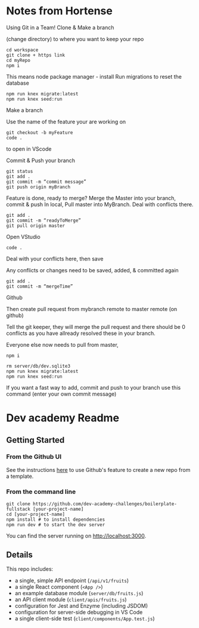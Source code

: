# Notes from Hortense

Using Git in a Team!
Clone & Make a branch

(change directory) to where you want to keep your repo
```
cd workspace
git clone + https link
cd myRepo
npm i
```

This means node package manager - install
Run migrations to reset the database
```
npm run knex migrate:latest
npm run knex seed:run
```
Make a branch

Use the name of the feature your are working on
```
git checkout -b myFeature  
code .  
```
to open in VScode

Commit  & Push your branch
```
git status 
git add .  
git commit -m “commit message”  
git push origin myBranch  
```
Feature is done, ready to merge? 
Merge the Master into your branch, commit & push
In local,
Pull master into MyBranch. Deal with conflicts there. 
```
git add .
git commit -m “readyToMerge”
git pull origin master
```
Open VStudio
```
code .
```
Deal with your conflicts here, then save

Any conflicts or changes need to be saved, added, & committed again
```
git add .
git commit -m “mergeTime”
```
Github

Then create pull request from mybranch remote to master remote (on github)


Tell the git keeper, they will merge the pull request and there should be 0 conflicts as you have allready resolved these in your branch.

Everyone else now needs to pull from master, 
```
npm i

rm server/db/dev.sqlite3
npm run knex migrate:latest
npm run knex seed:run

```
If you want a fast way to add, commit and push to your branch use this command (enter your own commit message)
# Dev academy Readme

## Getting Started

### From the Github UI
See the instructions [here](https://docs.github.com/en/free-pro-team@latest/github/creating-cloning-and-archiving-repositories/creating-a-repository-from-a-template) to use Github's feature to create a new repo from a template.

### From the command line

```
git clone https://github.com/dev-academy-challenges/boilerplate-fullstack [your-project-name]
cd [your-project-name]
npm install # to install dependencies
npm run dev # to start the dev server
```

You can find the server running on [http://localhost:3000](http://localhost:3000).

## Details

This repo includes:

* a single, simple API endpoint (`/api/v1/fruits`)
* a single React component (`<App />`)
* an example database module (`server/db/fruits.js`)
* an API client module (`client/apis/fruits.js`)
* configuration for Jest and Enzyme (including JSDOM)
* configuration for server-side debugging in VS Code
* a single client-side test (`client/components/App.test.js`)

